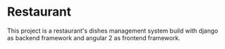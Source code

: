 # Restaurant

This project is a restaurant's dishes management system build with django as backend framework and angular 2 as frontend framework.
